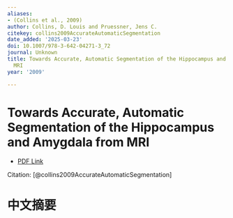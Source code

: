 ```yaml
---
aliases:
- (Collins et al., 2009)
author: Collins, D. Louis and Pruessner, Jens C.
citekey: collins2009AccurateAutomaticSegmentation
date_added: '2025-03-23'
doi: 10.1007/978-3-642-04271-3_72
journal: Unknown
title: Towards Accurate, Automatic Segmentation of the Hippocampus and Amygdala from
  MRI
year: '2009'

---
```

# Towards Accurate, Automatic Segmentation of the Hippocampus and Amygdala from MRI
- [PDF Link](zotero://open-pdf/library/items/XNHTX6GH)

Citation: [@collins2009AccurateAutomaticSegmentation]

# 中文摘要
